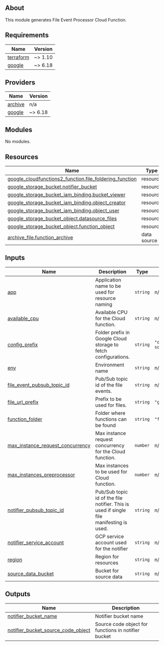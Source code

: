 <!-- BEGIN_TF_DOCS -->


## About

This module generates File Event Processor Cloud Function.

## Requirements

| Name | Version |
|------|---------|
| <a name="requirement_terraform"></a> [terraform](#requirement\_terraform) | ~> 1.10 |
| <a name="requirement_google"></a> [google](#requirement\_google) | ~> 6.18 |

## Providers

| Name | Version |
|------|---------|
| <a name="provider_archive"></a> [archive](#provider\_archive) | n/a |
| <a name="provider_google"></a> [google](#provider\_google) | ~> 6.18 |

## Modules

No modules.

## Resources

| Name | Type |
|------|------|
| [google_cloudfunctions2_function.file_foldering_function](https://registry.terraform.io/providers/hashicorp/google/latest/docs/resources/cloudfunctions2_function) | resource |
| [google_storage_bucket.notifier_bucket](https://registry.terraform.io/providers/hashicorp/google/latest/docs/resources/storage_bucket) | resource |
| [google_storage_bucket_iam_binding.bucket_viewer](https://registry.terraform.io/providers/hashicorp/google/latest/docs/resources/storage_bucket_iam_binding) | resource |
| [google_storage_bucket_iam_binding.object_creator](https://registry.terraform.io/providers/hashicorp/google/latest/docs/resources/storage_bucket_iam_binding) | resource |
| [google_storage_bucket_iam_binding.object_user](https://registry.terraform.io/providers/hashicorp/google/latest/docs/resources/storage_bucket_iam_binding) | resource |
| [google_storage_bucket_object.datasource_files](https://registry.terraform.io/providers/hashicorp/google/latest/docs/resources/storage_bucket_object) | resource |
| [google_storage_bucket_object.function_object](https://registry.terraform.io/providers/hashicorp/google/latest/docs/resources/storage_bucket_object) | resource |
| [archive_file.function_archive](https://registry.terraform.io/providers/hashicorp/archive/latest/docs/data-sources/file) | data source |

## Inputs

| Name | Description | Type | Default | Required |
|------|-------------|------|---------|:--------:|
| <a name="input_app"></a> [app](#input\_app) | Application name to be used for resource naming | `string` | n/a | yes |
| <a name="input_available_cpu"></a> [available\_cpu](#input\_available\_cpu) | Available CPU for the Cloud function. | `string` | n/a | yes |
| <a name="input_config_prefix"></a> [config\_prefix](#input\_config\_prefix) | Folder prefix in Google Cloud storage to fetch configurations. | `string` | `"data-sources/"` | no |
| <a name="input_env"></a> [env](#input\_env) | Environment name | `string` | n/a | yes |
| <a name="input_file_event_pubsub_topic_id"></a> [file\_event\_pubsub\_topic\_id](#input\_file\_event\_pubsub\_topic\_id) | Pub/Sub topic id of the file events. | `string` | n/a | yes |
| <a name="input_file_url_prefix"></a> [file\_url\_prefix](#input\_file\_url\_prefix) | Prefix to be used for files. | `string` | `"gs://"` | no |
| <a name="input_function_folder"></a> [function\_folder](#input\_function\_folder) | Folder where functions can be found | `string` | `"functions"` | no |
| <a name="input_max_instance_request_concurrency"></a> [max\_instance\_request\_concurrency](#input\_max\_instance\_request\_concurrency) | Max instance request concurrency for the Cloud function. | `number` | n/a | yes |
| <a name="input_max_instances_preprocessor"></a> [max\_instances\_preprocessor](#input\_max\_instances\_preprocessor) | Max instances to be used for Cloud function. | `number` | n/a | yes |
| <a name="input_notifier_pubsub_topic_id"></a> [notifier\_pubsub\_topic\_id](#input\_notifier\_pubsub\_topic\_id) | Pub/Sub topic id of the file notifier. This is used if single file manifesting is used. | `string` | n/a | yes |
| <a name="input_notifier_service_account"></a> [notifier\_service\_account](#input\_notifier\_service\_account) | GCP service account used for the notifier | `string` | n/a | yes |
| <a name="input_region"></a> [region](#input\_region) | Region for resources | `string` | n/a | yes |
| <a name="input_source_data_bucket"></a> [source\_data\_bucket](#input\_source\_data\_bucket) | Bucket for source data | `string` | n/a | yes |

## Outputs

| Name | Description |
|------|-------------|
| <a name="output_notifier_bucket_name"></a> [notifier\_bucket\_name](#output\_notifier\_bucket\_name) | Notifier bucket name |
| <a name="output_notifier_bucket_source_code_object"></a> [notifier\_bucket\_source\_code\_object](#output\_notifier\_bucket\_source\_code\_object) | Source code object for functions in notifier bucket |

<!-- END_TF_DOCS -->